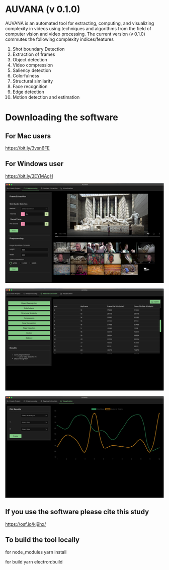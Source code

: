 

# AUVANA (v 0.1.0)

AUVANA is an automated tool for extracting, computing, and visualizing complexity in videos using techniques and algorithms from the field of computer vision and video processing. The current version (v 0.1.0) commutes the following complexity indices/features

1.	Shot boundary Detection 
2.	Extraction of frames
3.	Object detection 
4.	Video compression
5.	Saliency detection 
6.	Colorfulness
7.	Structural similarity 
8.	Face recognition 
9.	Edge detection 
10.	Motion detection and estimation


# Downloading the software 

## For Mac users
https://bit.ly/3vsn6FE

## For Windows user 
https://bit.ly/3EYMAgH


 
![Screenshot](AUVANA_v1.2.png)

![Screenshot](AUVANA_v1.3.png)

![Screenshot](AUVANA_v1.4.png)



## If you use the software please cite this study 
https://osf.io/kj9hx/



## To build the tool locally 

for node_modules
yarn install

for build
yarn electron:build
